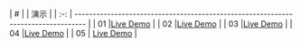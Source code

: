 |  #  |    | 演示                                                                         |
| :-: |  --------------------------------------------------------------------------------- |
| 01  |[Live Demo](https://50projects50days.com/projects/expanding-cards/)               |
| 02  |[Live Demo](https://50projects50days.com/projects/progress-steps/)                |
| 03  |[Live Demo](https://50projects50days.com/projects/rotating-navigation-animation/) |
| 04  |[Live Demo](https://50projects50days.com/projects/hidden-search-widget/)          |
| 05  | [Live Demo](https://50projects50days.com/projects/blurry-loading/)               |
